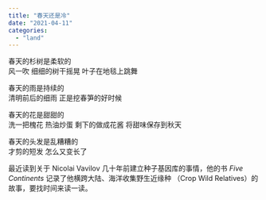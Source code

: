 ```yaml
---
title: "春天还是冷"
date: "2021-04-11"
categories: 
  - "land"
---
```


  
春天的杉树是柔软的  
风一吹 细细的树干摇晃 叶子在地毯上跳舞  
  
春天的雨是持续的  
清明前后的细雨 正是挖春笋的好时候  
  
春天的花是甜甜的  
洗一把槐花 热油炒蛋 剩下的做成花酱 将甜味保存到秋天  
  
春天的头发是乱糟糟的  
才剪的短发 怎么又变长了  
  
最近读到关于 Nicolai Vavilov 几十年前建立种子基因库的事情，他的书 _Five Continents_ 记录了他横跨大陆、海洋收集野生近缘种 （Crop Wild Relatives）的故事，要找时间来读一读。
